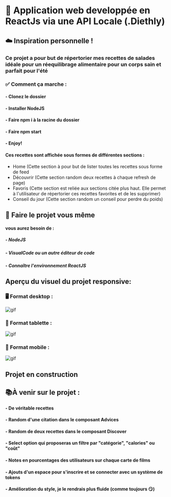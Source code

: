 # 🍎 Application web developpée en ReactJs via une API Locale (.Diethly) 

## ☁️ Inspiration personnelle !

### Ce projet a pour but de répertorier mes recettes de salades idéale pour un réequilibrage alimentaire pour un corps sain et parfait pour l'été

### ✅ Comment ça marche :
#### - Clonez le dossier 
#### - Installer NodeJS
#### - Faire npm i à la racine du dossier
#### - Faire npm start 
#### - Enjoy!

#### Ces recettes sont affichée sous formes de différentes sections :
- Home (Cette section à pour but de lister toutes les recettes sous forme de feed
- Découvrir (Cette section random deux recettes à chaque refresh de page)
- Favoris (Cette section est reliée aux sections citée plus haut. Elle permet à l'utilisateur de répertorier ces recettes favorites et de les supprimer)
- Conseil du jour (Cette section random un conseil pour perdre du poids)


## 📌 Faire le projet vous même 
#### vous aurez besoin de :
##### - NodeJS
##### - VisualCode ou un autre éditeur de code
##### - Connaître l'environnement ReactJS

## Aperçu du visuel du projet responsive:

### 🖥 Format desktop : 

![gif](https://github.com/naimtahouri/gif-project/blob/master/recipe-gif-desktop.gif?raw=true)

### 📱 Format tablette :

![gif](https://github.com/naimtahouri/gif-project/blob/master/recipes-gif-tablette.gif?raw=true)

### 📲 Format mobile : 

![gif](https://github.com/naimtahouri/gif-project/blob/master/recipes-gif-mobile.gif?raw=true)

## Projet en construction 

## 📚À venir sur le projet :

#### - De véritable recettes
#### - Random d'une citation dans le composant Advices
#### - Random de deux recettes dans le composant Discover
#### - Select option qui proposeras un filtre par "catégorie", "calories" ou "coût"
#### - Notes en pourcentages des utilisateurs sur chaque carte de films
#### - Ajouts d'un espace pour s'inscrire et se connecter avec un système de tokens
#### - Amélioration du style, je le rendrais plus fluide (comme toujours 😏)
